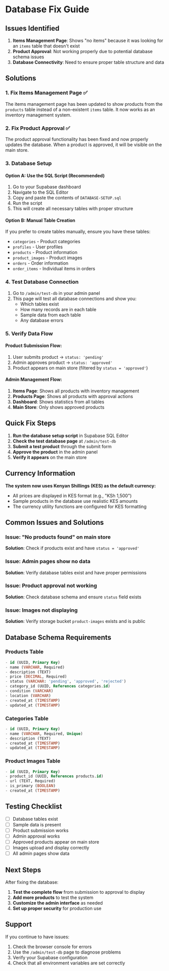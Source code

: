 # Database Fix Guide

## Issues Identified

1. **Items Management Page**: Shows "no items" because it was looking for an `items` table that doesn't exist
2. **Product Approval**: Not working properly due to potential database schema issues
3. **Database Connectivity**: Need to ensure proper table structure and data

## Solutions

### 1. Fix Items Management Page ✅

The items management page has been updated to show products from the `products` table instead of a non-existent `items` table. It now works as an inventory management system.

### 2. Fix Product Approval ✅

The product approval functionality has been fixed and now properly updates the database. When a product is approved, it will be visible on the main store.

### 3. Database Setup

#### Option A: Use the SQL Script (Recommended)

1. Go to your Supabase dashboard
2. Navigate to the SQL Editor
3. Copy and paste the contents of `DATABASE-SETUP.sql`
4. Run the script
5. This will create all necessary tables with proper structure

#### Option B: Manual Table Creation

If you prefer to create tables manually, ensure you have these tables:

- `categories` - Product categories
- `profiles` - User profiles
- `products` - Product information
- `product_images` - Product images
- `orders` - Order information
- `order_items` - Individual items in orders

### 4. Test Database Connection

1. Go to `/admin/test-db` in your admin panel
2. This page will test all database connections and show you:
   - Which tables exist
   - How many records are in each table
   - Sample data from each table
   - Any database errors

### 5. Verify Data Flow

#### Product Submission Flow:
1. User submits product → `status: 'pending'`
2. Admin approves product → `status: 'approved'`
3. Product appears on main store (filtered by `status = 'approved'`)

#### Admin Management Flow:
1. **Items Page**: Shows all products with inventory management
2. **Products Page**: Shows all products with approval actions
3. **Dashboard**: Shows statistics from all tables
4. **Main Store**: Only shows approved products

## Quick Fix Steps

1. **Run the database setup script** in Supabase SQL Editor
2. **Check the test database page** at `/admin/test-db`
3. **Submit a test product** through the submit form
4. **Approve the product** in the admin panel
5. **Verify it appears** on the main store

## Currency Information

**The system now uses Kenyan Shillings (KES) as the default currency:**
- All prices are displayed in KES format (e.g., "KSh 1,500")
- Sample products in the database use realistic KES amounts
- The currency utility functions are configured for KES formatting

## Common Issues and Solutions

### Issue: "No products found" on main store
**Solution**: Check if products exist and have `status = 'approved'`

### Issue: Admin pages show no data
**Solution**: Verify database tables exist and have proper permissions

### Issue: Product approval not working
**Solution**: Check database schema and ensure `status` field exists

### Issue: Images not displaying
**Solution**: Verify storage bucket `product-images` exists and is public

## Database Schema Requirements

### Products Table
```sql
- id (UUID, Primary Key)
- name (VARCHAR, Required)
- description (TEXT)
- price (DECIMAL, Required)
- status (VARCHAR: 'pending', 'approved', 'rejected')
- category_id (UUID, References categories.id)
- condition (VARCHAR)
- location (VARCHAR)
- created_at (TIMESTAMP)
- updated_at (TIMESTAMP)
```

### Categories Table
```sql
- id (UUID, Primary Key)
- name (VARCHAR, Required, Unique)
- description (TEXT)
- created_at (TIMESTAMP)
- updated_at (TIMESTAMP)
```

### Product Images Table
```sql
- id (UUID, Primary Key)
- product_id (UUID, References products.id)
- url (TEXT, Required)
- is_primary (BOOLEAN)
- created_at (TIMESTAMP)
```

## Testing Checklist

- [ ] Database tables exist
- [ ] Sample data is present
- [ ] Product submission works
- [ ] Admin approval works
- [ ] Approved products appear on main store
- [ ] Images upload and display correctly
- [ ] All admin pages show data

## Next Steps

After fixing the database:

1. **Test the complete flow** from submission to approval to display
2. **Add more products** to test the system
3. **Customize the admin interface** as needed
4. **Set up proper security** for production use

## Support

If you continue to have issues:

1. Check the browser console for errors
2. Use the `/admin/test-db` page to diagnose problems
3. Verify your Supabase configuration
4. Check that all environment variables are set correctly
